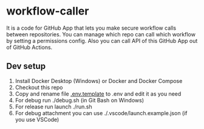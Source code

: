 # workflow-caller
It is a code for GitHub App that lets you make secure workflow calls between repositories.
You can manage which repo can call which workflow by setting a permissions config.
Also you can call API of this GitHub App out of GitHub Actions.

## Dev setup
1. Install Docker Desktop (Windows) or Docker and Docker Compose
2. Checkout this repo
3. Copy and rename file [.env.template](./.env.template) to .env and edit it as you need
4. For debug run ./debug.sh (in Git Bash on Windows)
5. For release run launch ./run.sh
6. For debug attachment you can use ./.vscode/launch.example.json (if you use VSCode)
